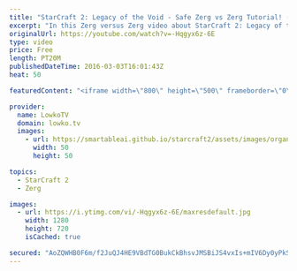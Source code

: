 ```yaml
---
title: "StarCraft 2: Legacy of the Void - Safe Zerg vs Zerg Tutorial! (LotV Guide)"
excerpt: "In this Zerg versus Zerg video about StarCraft 2: Legacy of the Void I focus on a guide for the matchup. In this tutorial I go over a safe Zerg versus Zerg build order, as well as general tips and tricks for playing a safe match.  Besides the Zerg build order I go over scouting your opponent, responding"
originalUrl: https://youtube.com/watch?v=-Hqgyx6z-6E
type: video
price: Free
length: PT20M
publishedDateTime: 2016-03-03T16:01:43Z
heat: 50

featuredContent: "<iframe width=\"800\" height=\"500\" frameborder=\"0\" src=\"https://www.youtube.com/embed/-Hqgyx6z-6E\" allow=\"accelerometer; autoplay; encrypted-media; gyroscope; picture-in-picture\" allowfullscreen></iframe>"

provider:
  name: LowkoTV
  domain: lowko.tv
  images:
    - url: https://smartableai.github.io/starcraft2/assets/images/organizations/lowko.tv-50x50.jpg
      width: 50
      height: 50

topics:
  - StarCraft 2
  - Zerg

images:
  - url: https://i.ytimg.com/vi/-Hqgyx6z-6E/maxresdefault.jpg
    width: 1280
    height: 720
    isCached: true

secured: "AoZQWHB0F6m/f2JuQJ4HE9VBdTG0BukCkBhsvJMSBiJS4vxIs+mIV6Dy0yPkS3I0PrVBxtISUbU+2beCRks27HnZavQG7IQUN+8jx+5ygOdXp1kvBQXPZ1GpjyybT+H7YvkiF159CWuAdD7KMs2uvTspog9nyE76Ix1vkjvrvZDSk10aZIdUTRh91TGimxGDdyduY4bDjPeud6kGyx1Fumqr/xFi7AUf7ih8gNIJpZCWZQocwzdaMOtIcyzhK13i8SFSWC0/fjhHVjtWoeAy2a3YGj8lSEOq82zyRK/8mPDmBCvQJ/RDaNN5zN83oP9N3q5AtV9XZrvD/H9v47KbIlM5E86QaNRT4Dw/HrudkDKViN0lCov69TEctkKBDSDIXBQ1lR6EzfVkxCL9lwE2+KnbLuN7x9Bhg/h55RskdLE=;L1A7X9ro3c2NnL6CuZ8MFQ=="
---
```


